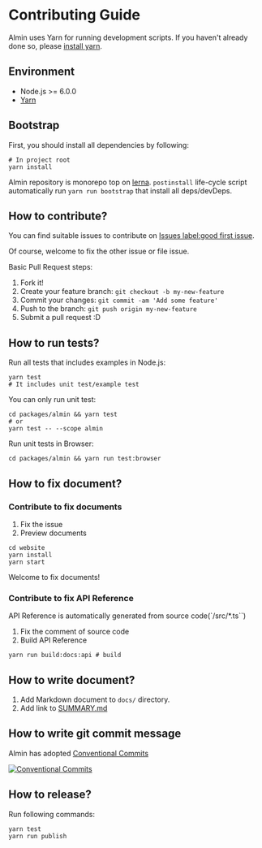 # Contributing Guide

Almin uses Yarn for running development scripts.
If you haven't already done so, please [install yarn](https://yarnpkg.com/en/docs/install).

## Environment

- Node.js >= 6.0.0
- [Yarn](https://yarnpkg.com/en/docs/install)

## Bootstrap

First, you should install all dependencies by following:

    # In project root
    yarn install
    
Almin repository is monorepo top on [lerna](https://github.com/lerna/lerna "lerna").
`postinstall` life-cycle script automatically run `yarn run bootstrap` that install all deps/devDeps.

## How to contribute?

You can find suitable issues to contribute on [Issues label:good first issue](https://github.com/almin/almin/labels/good%20first%20issue).

Of course, welcome to fix the other issue or file issue. 

Basic Pull Request steps:

1. Fork it!
2. Create your feature branch: `git checkout -b my-new-feature`
3. Commit your changes: `git commit -am 'Add some feature'`
4. Push to the branch: `git push origin my-new-feature`
5. Submit a pull request :D

## How to run tests?

Run all tests that includes examples in Node.js:

    yarn test
    # It includes unit test/example test

You can only run unit test:

    cd packages/almin && yarn test
    # or
    yarn test -- --scope almin

Run unit tests in Browser:

    cd packages/almin && yarn run test:browser

## How to fix document?

### Contribute to fix documents

1. Fix the issue
2. Preview documents

```
cd website
yarn install
yarn start
```

Welcome to fix documents!

### Contribute to fix API Reference

API Reference is automatically generated from source code(`/src/*.ts``)

1. Fix the comment of source code
2. Build API Reference

```
yarn run build:docs:api # build
```

## How to write document?

1. Add Markdown document to `docs/` directory.
2. Add link to [SUMMARY.md](../SUMMARY.md)

## How to write git commit message

Almin has adopted [Conventional Commits](https://conventionalcommits.org/ "Conventional Commits")

[![Conventional Commits](https://img.shields.io/badge/Conventional%20Commits-1.0.0-yellow.svg)](https://conventionalcommits.org)

## How to release?

Run following commands:

```
yarn test
yarn run publish
```
